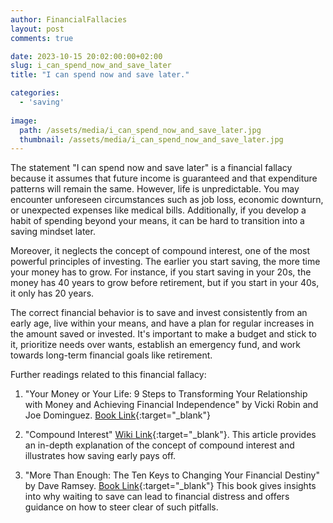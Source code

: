```yaml
---
author: FinancialFallacies
layout: post
comments: true

date: 2023-10-15 20:02:00:00+02:00  
slug: i_can_spend_now_and_save_later
title: "I can spend now and save later."

categories:
  - 'saving'
  
image:
  path: /assets/media/i_can_spend_now_and_save_later.jpg
  thumbnail: /assets/media/i_can_spend_now_and_save_later.jpg
---
```


The statement "I can spend now and save later" is a financial fallacy because it assumes that future income is guaranteed and that expenditure patterns will remain the same. However, life is unpredictable. You may encounter unforeseen circumstances such as job loss, economic downturn, or unexpected expenses like medical bills. Additionally, if you develop a habit of spending beyond your means, it can be hard to transition into a saving mindset later.

Moreover, it neglects the concept of compound interest, one of the most powerful principles of investing. The earlier you start saving, the more time your money has to grow. For instance, if you start saving in your 20s, the money has 40 years to grow before retirement, but if you start in your 40s, it only has 20 years.

The correct financial behavior is to save and invest consistently from an early age, live within your means, and have a plan for regular increases in the amount saved or invested. It's important to make a budget and stick to it, prioritize needs over wants, establish an emergency fund, and work towards long-term financial goals like retirement.

Further readings related to this financial fallacy:

1. "Your Money or Your Life: 9 Steps to Transforming Your Relationship with Money and Achieving Financial Independence" by Vicki Robin and Joe Dominguez. [Book Link](https://www.amazon.com/Your-Money-Life-Transforming-Relationship/dp/0143115766/ref=nosim?tag=financialfall-20){:target="_blank"}

2. "Compound Interest" [Wiki Link](https://en.wikipedia.org/wiki/Compound_interest){:target="_blank"}.
This article provides an in-depth explanation of the concept of compound interest and illustrates how saving early pays off.

3. "More Than Enough: The Ten Keys to Changing Your Financial Destiny" by Dave Ramsey. [Book Link](https://www.amazon.com/More-than-Enough-Changing-Financial/dp/0142000477/ref=nosim?tag=financialfall-20){:target="_blank"}
This book gives insights into why waiting to save can lead to financial distress and offers guidance on how to steer clear of such pitfalls.
